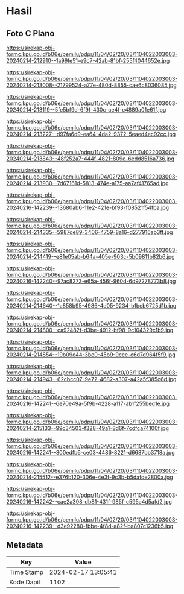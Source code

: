 # Hasil

## Foto C Plano

https://sirekap-obj-formc.kpu.go.id/b06e/pemilu/pdpr/11/04/02/20/03/1104022003003-20240214-212910--1a99fe51-e9c7-42ab-81bf-255f4044652e.jpg

https://sirekap-obj-formc.kpu.go.id/b06e/pemilu/pdpr/11/04/02/20/03/1104022003003-20240214-213008--21799524-a77e-480d-8855-cae6c8036085.jpg

https://sirekap-obj-formc.kpu.go.id/b06e/pemilu/pdpr/11/04/02/20/03/1104022003003-20240214-213119--5fe5bf9d-6f9f-430c-ae4f-c4889a01e61f.jpg

https://sirekap-obj-formc.kpu.go.id/b06e/pemilu/pdpr/11/04/02/20/03/1104022003003-20240214-213227--d97fa6d9-ea64-4da2-9372-5eaed4ec92cc.jpg

https://sirekap-obj-formc.kpu.go.id/b06e/pemilu/pdpr/11/04/02/20/03/1104022003003-20240214-213843--48f252a7-444f-4821-809e-6edd8516a736.jpg

https://sirekap-obj-formc.kpu.go.id/b06e/pemilu/pdpr/11/04/02/20/03/1104022003003-20240214-213930--7d67161d-5813-474e-a175-aa7af41765ad.jpg

https://sirekap-obj-formc.kpu.go.id/b06e/pemilu/pdpr/11/04/02/20/03/1104022003003-20240216-142239--13680ab6-11e2-421e-bf93-f08521f54fba.jpg

https://sirekap-obj-formc.kpu.go.id/b06e/pemilu/pdpr/11/04/02/20/03/1104022003003-20240214-214335--5987de89-3406-4759-8a16-d277916ab3ff.jpg

https://sirekap-obj-formc.kpu.go.id/b06e/pemilu/pdpr/11/04/02/20/03/1104022003003-20240214-214419--e81e05ab-b64a-405e-903c-5b09811b82b6.jpg

https://sirekap-obj-formc.kpu.go.id/b06e/pemilu/pdpr/11/04/02/20/03/1104022003003-20240216-142240--97ac8273-e65a-456f-960d-6d97278773b8.jpg

https://sirekap-obj-formc.kpu.go.id/b06e/pemilu/pdpr/11/04/02/20/03/1104022003003-20240214-214640--1a858b95-4986-4d05-9234-b1bcb6725d1b.jpg

https://sirekap-obj-formc.kpu.go.id/b06e/pemilu/pdpr/11/04/02/20/03/1104022003003-20240214-214800--ca92482f-d3be-4912-bf98-9c104329c1b9.jpg

https://sirekap-obj-formc.kpu.go.id/b06e/pemilu/pdpr/11/04/02/20/03/1104022003003-20240214-214854--19b09c44-3be0-45b9-9cee-c6d7d964f5f9.jpg

https://sirekap-obj-formc.kpu.go.id/b06e/pemilu/pdpr/11/04/02/20/03/1104022003003-20240214-214943--62cbcc07-9e72-4682-a307-a42a5f385c6d.jpg

https://sirekap-obj-formc.kpu.go.id/b06e/pemilu/pdpr/11/04/02/20/03/1104022003003-20240216-142241--6e70e49a-5f9b-4228-a117-ab1f255bed1e.jpg

https://sirekap-obj-formc.kpu.go.id/b06e/pemilu/pdpr/11/04/02/20/03/1104022003003-20240214-215133--99c34503-f328-49a1-8d6f-7cdfca74100f.jpg

https://sirekap-obj-formc.kpu.go.id/b06e/pemilu/pdpr/11/04/02/20/03/1104022003003-20240216-142241--300edfb6-ce03-4486-8221-d6687bb3718a.jpg

https://sirekap-obj-formc.kpu.go.id/b06e/pemilu/pdpr/11/04/02/20/03/1104022003003-20240214-215512--e376b120-306e-4e3f-9c3b-b5dafde2800a.jpg

https://sirekap-obj-formc.kpu.go.id/b06e/pemilu/pdpr/11/04/02/20/03/1104022003003-20240216-142242--cae2a308-db81-431f-985f-c595a4d5afd2.jpg

https://sirekap-obj-formc.kpu.go.id/b06e/pemilu/pdpr/11/04/02/20/03/1104022003003-20240216-142239--d3e92280-fbbe-4f8d-a82f-ba807c1236b5.jpg


## Metadata

| Key        | Value               |
| ---------- | ------------------- |
| Time Stamp | 2024-02-17 13:05:41 |
| Kode Dapil | 1102                |



